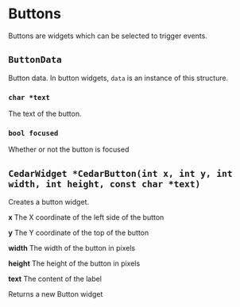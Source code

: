 # Buttons
Buttons are widgets which can be selected to trigger events.


## `ButtonData`
Button data. In button widgets, `data` is an instance of this structure.


### `char *text`
The text of the button.


### `bool focused`
Whether or not the button is focused


## `CedarWidget *CedarButton(int x, int y, int width, int height, const char *text)`
Creates a button widget.

**x** The X coordinate of the left side of the button

**y** The Y coordinate of the top of the button

**width** The width of the button in pixels

**height** The height of the button in pixels

**text** The content of the label

Returns a new Button widget
